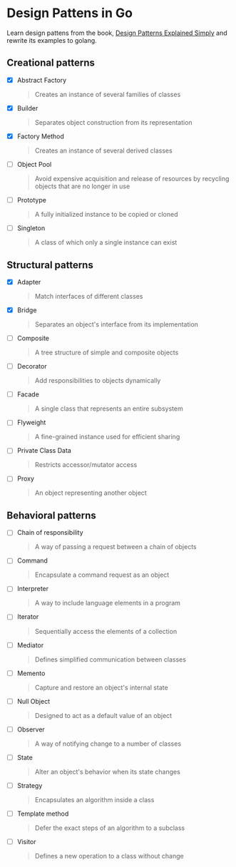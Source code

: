 # Design Pattens in Go

Learn design pattens from the book, [Design Patterns Explained Simply](https://sourcemaking.com/design_patterns) and rewrite its examples to golang.

## Creational patterns
* [x] Abstract Factory
    > Creates an instance of several families of classes
* [x] Builder
    > Separates object construction from its representation
* [x] Factory Method
    > Creates an instance of several derived classes
* [ ] Object Pool
    > Avoid expensive acquisition and release of resources by recycling objects that are no longer in use
* [ ] Prototype
    > A fully initialized instance to be copied or cloned
* [ ] Singleton
    > A class of which only a single instance can exist

## Structural patterns
* [x] Adapter
    > Match interfaces of different classes
* [x] Bridge
    > Separates an object's interface from its implementation
* [ ] Composite
    > A tree structure of simple and composite objects
* [ ] Decorator
    > Add responsibilities to objects dynamically
* [ ] Facade
    > A single class that represents an entire subsystem
* [ ] Flyweight
    > A fine-grained instance used for efficient sharing
* [ ] Private Class Data
    > Restricts accessor/mutator access
* [ ] Proxy
    > An object representing another object

## Behavioral patterns
* [ ] Chain of responsibility
    > A way of passing a request between a chain of objects
* [ ] Command
    > Encapsulate a command request as an object
* [ ] Interpreter
    > A way to include language elements in a program
* [ ] Iterator
    > Sequentially access the elements of a collection
* [ ] Mediator
    > Defines simplified communication between classes
* [ ] Memento
    > Capture and restore an object's internal state
* [ ] Null Object
    > Designed to act as a default value of an object
* [ ] Observer
    > A way of notifying change to a number of classes
* [ ] State
    > Alter an object's behavior when its state changes
* [ ] Strategy
    > Encapsulates an algorithm inside a class
* [ ] Template method
    > Defer the exact steps of an algorithm to a subclass
* [ ] Visitor
    > Defines a new operation to a class without change